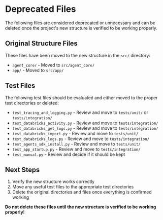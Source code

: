 # Deprecated Files

The following files are considered deprecated or unnecessary and can be deleted once the project's new structure is verified to be working properly.

## Original Structure Files

These files have been moved to the new structure in the `src/` directory:

- `agent_core/` - Moved to `src/agent_core/`
- `app/` - Moved to `src/app/`

## Test Files 

The following test files should be evaluated and either moved to the proper test directories or deleted:

- `test_tracing_and_logging.py` - Review and move to `tests/unit/` or `tests/integration/`
- `test_databricks_activity.py` - Review and move to `tests/integration/`
- `test_databricks_get_logs.py` - Review and move to `tests/integration/`
- `test_databricks_import.py` - Review and move to `tests/unit/`
- `test_databricks_logs.py` - Review and move to `tests/integration/`
- `test_agents_sdk_install.py` - Review and move to `tests/unit/`
- `test_app_startup.py` - Review and move to `tests/integration/`
- `test_manual.py` - Review and decide if it should be kept

## Next Steps

1. Verify the new structure works correctly
2. Move any useful test files to the appropriate test directories
3. Delete the original directories and files once everything is confirmed working

**Do not delete these files until the new structure is verified to be working properly!** 
